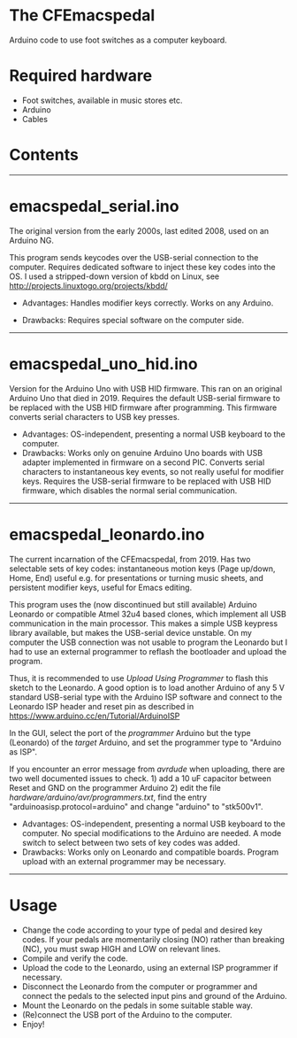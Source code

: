 The CFEmacspedal
================
Arduino code to use foot switches as a computer keyboard.

Required hardware
=================

* Foot switches, available in music stores etc.
* Arduino
* Cables


Contents
========

------------------------

# emacspedal_serial.ino


The original version from the early 2000s, last edited 2008, used on
an Arduino NG.

This program sends keycodes over the USB-serial connection to the
computer.  Requires dedicated software to inject these key codes into
the OS. I used a stripped-down version of kbdd on Linux, see
http://projects.linuxtogo.org/projects/kbdd/


* Advantages: Handles modifier keys correctly. Works on any Arduino.

* Drawbacks: Requires special software on the computer side.

--------------------------

# emacspedal_uno_hid.ino


Version for the Arduino Uno with USB HID firmware. This ran on an original Arduino Uno that died in 2019. Requires the default USB-serial firmware to be replaced with the USB HID firmware after programming. This firmware converts serial characters to USB key presses.

* Advantages: OS-independent, presenting a normal USB keyboard to the computer.
* Drawbacks: Works only on genuine Arduino Uno boards with USB adapter implemented in firmware on a second PIC. Converts serial characters to instantaneous key events, so not really useful for modifier keys. Requires the USB-serial firmware to be replaced with USB HID firmware, which disables the normal serial communication.

---------------------------------

# emacspedal_leonardo.ino

The current incarnation of the CFEmacspedal, from 2019.
Has two selectable sets of key codes: instantaneous motion keys (Page up/down, Home, End) useful e.g. for presentations or turning music sheets, and persistent modifier keys, useful for Emacs editing.

This program uses the (now discontinued but still available) Arduino
Leonardo or compatible Atmel 32u4 based clones, which implement all
USB communication in the main processor. This makes a simple USB
keypress library available, but makes the USB-serial device
unstable. On my computer the USB connection was not usable to program
the Leonardo but I had to use an external programmer to reflash the
bootloader and upload the program.

Thus, it is recommended to use _Upload Using Programmer_ to flash this
sketch to the Leonardo. A good option is to load another Arduino of any
5 V standard USB-serial type with the Arduino ISP software and connect to the
Leonardo ISP header and reset pin as described in
https://www.arduino.cc/en/Tutorial/ArduinoISP

In the GUI, select the port of the _programmer_ Arduino but the type
(Leonardo) of the _target_ Arduino, and set the programmer type to
"Arduino as ISP".

If you encounter an error message from *avrdude* when uploading, there are two well documented issues to check. 1) add a 10 uF capacitor between Reset and GND on the programmer Arduino 2) edit the file *hardware/arduino/avr/programmers.txt*, find the entry "arduinoasisp.protocol=arduino" and change "arduino" to "stk500v1".


* Advantages: OS-independent, presenting a normal USB keyboard to the computer. No special modifications to the Arduino are needed.
A mode switch to select between two sets of key codes was added.
* Drawbacks: Works only on Leonardo and compatible boards. Program upload with an external programmer may be necessary.

-----------------------

Usage
=====

* Change the code according to your type of pedal and desired key codes.
If your pedals are momentarily closing (NO) rather than breaking (NC), you must swap HIGH and LOW on relevant lines.
* Compile and verify the code.
* Upload the code to the Leonardo, using an external ISP programmer if necessary.
* Disconnect the Leonardo from the computer or programmer and connect the pedals to the selected input pins and ground of the Arduino.
* Mount the Leonardo on the pedals in some suitable stable way.
* (Re)connect the USB port of the Arduino to the computer.
* Enjoy!
